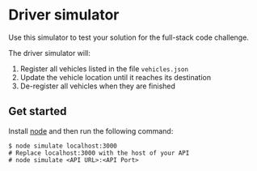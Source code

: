 # Driver simulator

Use this simulator to test your solution for the full-stack code challenge.

The driver simulator will:
1. Register all vehicles listed in the file `vehicles.json`
2. Update the vehicle location until it reaches its destination
3. De-register all vehicles when they are finished

## Get started

Install [node](https://github.com/creationix/nvm#install-script) and then run the following command:

```shell
$ node simulate localhost:3000
# Replace localhost:3000 with the host of your API
# node simulate <API URL>:<API Port>
```
